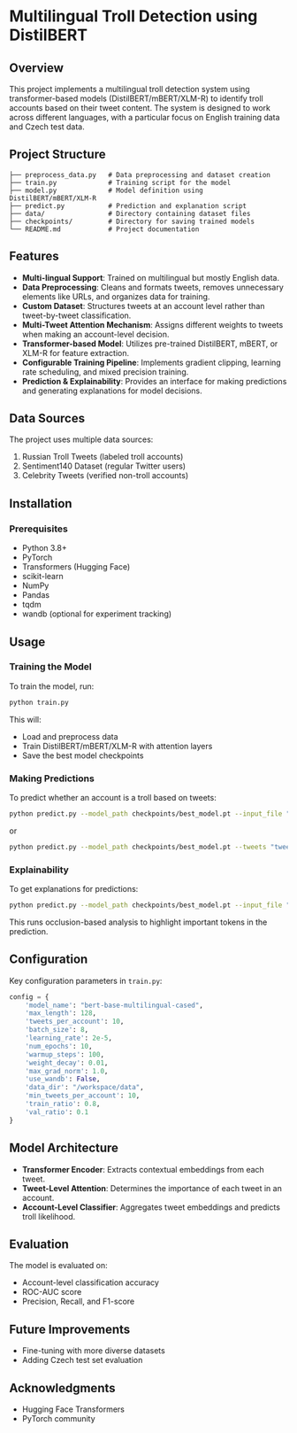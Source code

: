 # Multilingual Troll Detection using DistilBERT

## Overview
This project implements a multilingual troll detection system using transformer-based models (DistilBERT/mBERT/XLM-R) to identify troll accounts based on their tweet content. The system is designed to work across different languages, with a particular focus on English training data and Czech test data.

## Project Structure
```
├── preprocess_data.py   # Data preprocessing and dataset creation
├── train.py             # Training script for the model
├── model.py             # Model definition using DistilBERT/mBERT/XLM-R
├── predict.py           # Prediction and explanation script
├── data/                # Directory containing dataset files
├── checkpoints/         # Directory for saving trained models
└── README.md            # Project documentation
```

## Features
- **Multi-lingual Support**: Trained on multilingual but mostly English data.
- **Data Preprocessing**: Cleans and formats tweets, removes unnecessary elements like URLs, and organizes data for training.
- **Custom Dataset**: Structures tweets at an account level rather than tweet-by-tweet classification.
- **Multi-Tweet Attention Mechanism**: Assigns different weights to tweets when making an account-level decision.
- **Transformer-based Model**: Utilizes pre-trained DistilBERT, mBERT, or XLM-R for feature extraction.
- **Configurable Training Pipeline**: Implements gradient clipping, learning rate scheduling, and mixed precision training.
- **Prediction & Explainability**: Provides an interface for making predictions and generating explanations for model decisions.

## Data Sources
The project uses multiple data sources:
1. Russian Troll Tweets (labeled troll accounts)
2. Sentiment140 Dataset (regular Twitter users)
3. Celebrity Tweets (verified non-troll accounts)

## Installation
### Prerequisites
- Python 3.8+
- PyTorch
- Transformers (Hugging Face)
- scikit-learn
- NumPy
- Pandas
- tqdm
- wandb (optional for experiment tracking)

## Usage

### Training the Model
To train the model, run:
```bash
python train.py
```
This will:
- Load and preprocess data
- Train DistilBERT/mBERT/XLM-R with attention layers
- Save the best model checkpoints

### Making Predictions
To predict whether an account is a troll based on tweets:
```bash
python predict.py --model_path checkpoints/best_model.pt --input_file "tweets_file.json"
```
or

```bash
python predict.py --model_path checkpoints/best_model.pt --tweets "tweet1" "tweet2" ...
```

### Explainability
To get explanations for predictions:
```bash
python predict.py --model_path checkpoints/best_model.pt --input_file "tweets_file.json" --explain
```
This runs occlusion-based analysis to highlight important tokens in the prediction.

## Configuration
Key configuration parameters in `train.py`:
```python
config = {
    'model_name': "bert-base-multilingual-cased",
    'max_length': 128,
    'tweets_per_account': 10,
    'batch_size': 8,
    'learning_rate': 2e-5,
    'num_epochs': 10,
    'warmup_steps': 100,
    'weight_decay': 0.01,
    'max_grad_norm': 1.0,
    'use_wandb': False,
    'data_dir': "/workspace/data",
    'min_tweets_per_account': 10,
    'train_ratio': 0.8,
    'val_ratio': 0.1
}
```

## Model Architecture
- **Transformer Encoder**: Extracts contextual embeddings from each tweet.
- **Tweet-Level Attention**: Determines the importance of each tweet in an account.
- **Account-Level Classifier**: Aggregates tweet embeddings and predicts troll likelihood.

## Evaluation
The model is evaluated on:
- Account-level classification accuracy
- ROC-AUC score
- Precision, Recall, and F1-score

## Future Improvements
- Fine-tuning with more diverse datasets
- Adding Czech test set evaluation

## Acknowledgments
- Hugging Face Transformers
- PyTorch community
